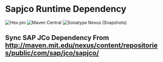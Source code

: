 # Sapjco Runtime Dependency

![Hex.pm](https://img.shields.io/hexpm/l/plug.svg?color=green)
![Maven Central](https://img.shields.io/maven-central/v/cn.yanzx-dev.gitlab/com.sap.conn.jco.sapjco.svg)
![Sonatype Nexus (Snapshots)](https://img.shields.io/nexus/snapshots/https/oss.sonatype.org/cn.yanzx-dev.gitlab/com.sap.conn.jco.sapjco.svg)


## Sync SAP JCo Dependency From http://maven.mit.edu/nexus/content/repositories/public/com/sap/jco/sapjco/